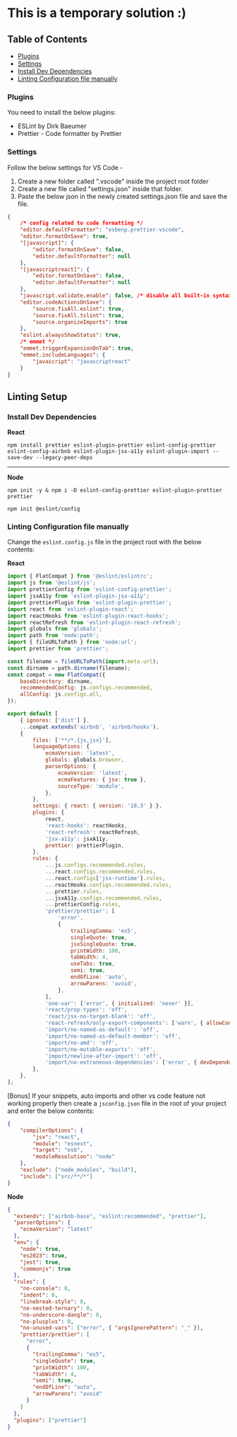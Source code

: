 # This is a temporary solution :)
## Table of Contents

-   [Plugins](#plugins)
-   [Settings](#settings)
-   [Install Dev Dependencies](#install-dev-dependencies)
-   [Linting Configuration file manually](#linting-configuration-file-manually)

### Plugins

You need to install the below plugins:

-   ESLint by Dirk Baeumer
-   Prettier - Code formatter by Prettier

### Settings

Follow the below settings for VS Code -

1. Create a new folder called ".vscode" inside the project root folder
2. Create a new file called "settings.json" inside that folder.
3. Paste the below json in the newly created settings.json file and save the file.

```json
{
    /* config related to code formatting */
    "editor.defaultFormatter": "esbenp.prettier-vscode",
    "editor.formatOnSave": true,
    "[javascript]": {
        "editor.formatOnSave": false,
        "editor.defaultFormatter": null
    },
    "[javascriptreact]": {
        "editor.formatOnSave": false,
        "editor.defaultFormatter": null
    },
    "javascript.validate.enable": false, /* disable all built-in syntax checking */
    "editor.codeActionsOnSave": {
        "source.fixAll.eslint": true,
        "source.fixAll.tslint": true,
        "source.organizeImports": true
    },
    "eslint.alwaysShowStatus": true,
    /* emmet */
    "emmet.triggerExpansionOnTab": true,
    "emmet.includeLanguages": {
        "javascript": "javascriptreact"
    }
}
```
## Linting Setup

### Install Dev Dependencies
__React__

```
npm install prettier eslint-plugin-prettier eslint-config-prettier eslint-config-airbnb eslint-plugin-jsx-a11y eslint-plugin-import --save-dev --legacy-peer-deps
```
___
__Node__

```
npm init -y & npm i -D eslint-config-prettier eslint-plugin-prettier prettier
```
```
npm init @eslint/config
```




### Linting Configuration file manually

Change the `eslint.config.js` file in the project root with the below contents:

__React__
```javascript
import { FlatCompat } from '@eslint/eslintrc';
import js from '@eslint/js';
import prettierConfig from 'eslint-config-prettier';
import jsxA11y from 'eslint-plugin-jsx-a11y';
import prettierPlugin from 'eslint-plugin-prettier';
import react from 'eslint-plugin-react';
import reactHooks from 'eslint-plugin-react-hooks';
import reactRefresh from 'eslint-plugin-react-refresh';
import globals from 'globals';
import path from 'node:path';
import { fileURLToPath } from 'node:url';
import prettier from 'prettier';

const filename = fileURLToPath(import.meta.url);
const dirname = path.dirname(filename);
const compat = new FlatCompat({
	baseDirectory: dirname,
	recommendedConfig: js.configs.recommended,
	allConfig: js.configs.all,
});

export default [
	{ ignores: ['dist'] },
	...compat.extends('airbnb', 'airbnb/hooks'),
	{
		files: ['**/*.{js,jsx}'],
		languageOptions: {
			ecmaVersion: 'latest',
			globals: globals.browser,
			parserOptions: {
				ecmaVersion: 'latest',
				ecmaFeatures: { jsx: true },
				sourceType: 'module',
			},
		},
		settings: { react: { version: '18.3' } },
		plugins: {
			react,
			'react-hooks': reactHooks,
			'react-refresh': reactRefresh,
			'jsx-a11y': jsxA11y,
			prettier: prettierPlugin,
		},
		rules: {
			...js.configs.recommended.rules,
			...react.configs.recommended.rules,
			...react.configs['jsx-runtime'].rules,
			...reactHooks.configs.recommended.rules,
			...prettier.rules,
			...jsxA11y.configs.recommended.rules,
			...prettierConfig.rules,
			'prettier/prettier': [
				'error',
				{
					trailingComma: 'es5',
					singleQuote: true,
					jsxSingleQuote: true,
					printWidth: 100,
					tabWidth: 4,
					useTabs: true,
					semi: true,
					endOfLine: 'auto',
					arrowParens: 'avoid',
				},
			],
			'one-var': ['error', { initialized: 'never' }],
			'react/prop-types': 'off',
			'react/jsx-no-target-blank': 'off',
			'react-refresh/only-export-components': ['warn', { allowConstantExport: true }],
			'import/no-named-as-default': 'off',
			'import/no-named-as-default-member': 'off',
			'import/no-amd': 'off',
			'import/no-mutable-exports': 'off',
			'import/newline-after-import': 'off',
			'import/no-extraneous-dependencies': ['error', { devDependencies: true }],
		},
	},
];
```

[Bonus] If your snippets, auto imports and other vs code feature not working properly then create a `jsconfig.json` file in the root of your project and enter the below contents:

```json
{
	"compilerOptions": {
		"jsx": "react",
		"module": "esnext",
		"target": "es6",
		"moduleResolution": "node"
	},
	"exclude": ["node_modules", "build"],
	"include": ["src/**/*"]
}
```

__Node__
```json
{
  "extends": ["airbnb-base", "eslint:recommended", "prettier"],
  "parserOptions": {
    "ecmaVersion": "latest"
  },
  "env": {
    "node": true,
    "es2023": true,
    "jest": true,
    "commonjs": true
  },
  "rules": {
    "no-console": 0,
    "indent": 0,
    "linebreak-style": 0,
    "no-nested-ternary": 0,
    "no-underscore-dangle": 0,
    "no-plusplus": 0,
    "no-unused-vars": ["error", { "argsIgnorePattern": "_" }],
    "prettier/prettier": [
      "error",
      {
        "trailingComma": "es5",
        "singleQuote": true,
        "printWidth": 100,
        "tabWidth": 4,
        "semi": true,
        "endOfLine": "auto",
        "arrowParens": "avoid"
      }
    ]
  },
  "plugins": ["prettier"]
}

```
